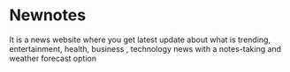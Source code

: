 # Newnotes
It is a news website where you get latest update about what is trending, entertainment, health, business , technology news with a notes-taking and weather forecast option  

